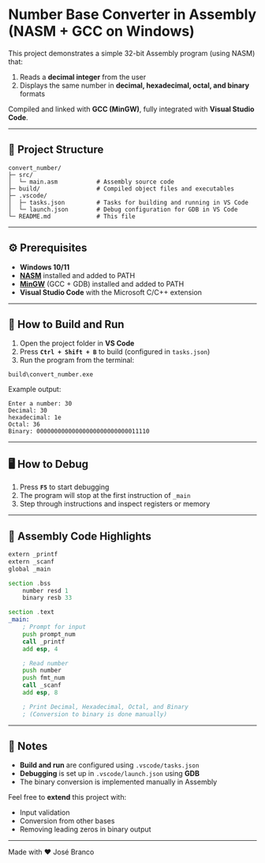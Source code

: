 # Number Base Converter in Assembly (NASM + GCC on Windows)

This project demonstrates a simple 32-bit Assembly program (using NASM) that:

1. Reads a **decimal integer** from the user
2. Displays the same number in **decimal, hexadecimal, octal, and binary** formats

Compiled and linked with **GCC (MinGW)**, fully integrated with **Visual Studio Code**.

---

## 📁 Project Structure

```
convert_number/
├─ src/
│  └─ main.asm           # Assembly source code
├─ build/                # Compiled object files and executables
├─ .vscode/
│  ├─ tasks.json         # Tasks for building and running in VS Code
│  └─ launch.json        # Debug configuration for GDB in VS Code
└─ README.md             # This file
```

---

## ⚙️ Prerequisites

* **Windows 10/11**
* [**NASM**](https://www.nasm.us/) installed and added to PATH
* [**MinGW**](http://mingw.org/) (GCC + GDB) installed and added to PATH
* **Visual Studio Code** with the Microsoft C/C++ extension

---

## 🚀 How to Build and Run

1. Open the project folder in **VS Code**
2. Press **`Ctrl + Shift + B`** to build (configured in `tasks.json`)
3. Run the program from the terminal:

```
build\convert_number.exe
```

Example output:

```
Enter a number: 30
Decimal: 30
hexadecimal: 1e
Octal: 36
Binary: 00000000000000000000000000011110
```

---

## 🖥️ How to Debug

1. Press **`F5`** to start debugging
2. The program will stop at the first instruction of `_main`
3. Step through instructions and inspect registers or memory

---

## 🔹 Assembly Code Highlights

```asm
extern _printf
extern _scanf
global _main

section .bss
    number resd 1
    binary resb 33

section .text
_main:
    ; Prompt for input
    push prompt_num
    call _printf
    add esp, 4

    ; Read number
    push number
    push fmt_num
    call _scanf
    add esp, 8

    ; Print Decimal, Hexadecimal, Octal, and Binary
    ; (Conversion to binary is done manually)
```

---

## 📝 Notes

* **Build and run** are configured using `.vscode/tasks.json`
* **Debugging** is set up in `.vscode/launch.json` using **GDB**
* The binary conversion is implemented manually in Assembly

Feel free to **extend** this project with:

* Input validation
* Conversion from other bases
* Removing leading zeros in binary output

---

Made with ❤️ José Branco
